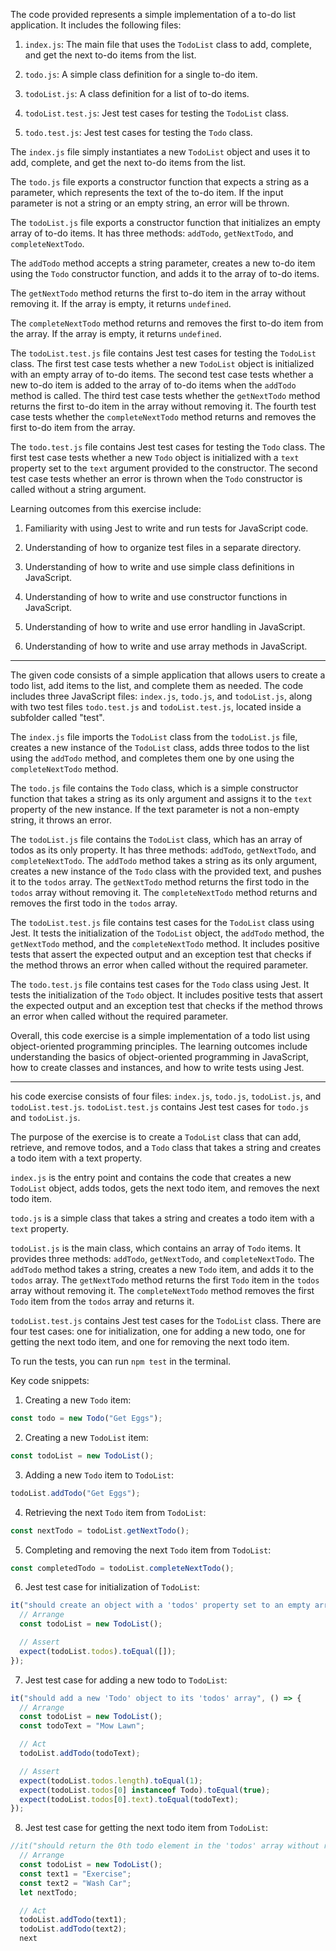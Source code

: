 The code provided represents a simple implementation of a to-do list application. It includes the following files:

1.  `index.js`: The main file that uses the `TodoList` class to add, complete, and get the next to-do items from the list.
    
2.  `todo.js`: A simple class definition for a single to-do item.
    
3.  `todoList.js`: A class definition for a list of to-do items.
    
4.  `todoList.test.js`: Jest test cases for testing the `TodoList` class.
    
5.  `todo.test.js`: Jest test cases for testing the `Todo` class.
    

The `index.js` file simply instantiates a new `TodoList` object and uses it to add, complete, and get the next to-do items from the list.

The `todo.js` file exports a constructor function that expects a string as a parameter, which represents the text of the to-do item. If the input parameter is not a string or an empty string, an error will be thrown.

The `todoList.js` file exports a constructor function that initializes an empty array of to-do items. It has three methods: `addTodo`, `getNextTodo`, and `completeNextTodo`.

The `addTodo` method accepts a string parameter, creates a new to-do item using the `Todo` constructor function, and adds it to the array of to-do items.

The `getNextTodo` method returns the first to-do item in the array without removing it. If the array is empty, it returns `undefined`.

The `completeNextTodo` method returns and removes the first to-do item from the array. If the array is empty, it returns `undefined`.

The `todoList.test.js` file contains Jest test cases for testing the `TodoList` class. The first test case tests whether a new `TodoList` object is initialized with an empty array of to-do items. The second test case tests whether a new to-do item is added to the array of to-do items when the `addTodo` method is called. The third test case tests whether the `getNextTodo` method returns the first to-do item in the array without removing it. The fourth test case tests whether the `completeNextTodo` method returns and removes the first to-do item from the array.

The `todo.test.js` file contains Jest test cases for testing the `Todo` class. The first test case tests whether a new `Todo` object is initialized with a `text` property set to the `text` argument provided to the constructor. The second test case tests whether an error is thrown when the `Todo` constructor is called without a string argument.

Learning outcomes from this exercise include:

1.  Familiarity with using Jest to write and run tests for JavaScript code.
    
2.  Understanding of how to organize test files in a separate directory.
    
3.  Understanding of how to write and use simple class definitions in JavaScript.
    
4.  Understanding of how to write and use constructor functions in JavaScript.
    
5.  Understanding of how to write and use error handling in JavaScript.
    
6.  Understanding of how to write and use array methods in JavaScript.

***
The given code consists of a simple application that allows users to create a todo list, add items to the list, and complete them as needed. The code includes three JavaScript files: `index.js`, `todo.js`, and `todoList.js`, along with two test files `todo.test.js` and `todoList.test.js`, located inside a subfolder called "test".

The `index.js` file imports the `TodoList` class from the `todoList.js` file, creates a new instance of the `TodoList` class, adds three todos to the list using the `addTodo` method, and completes them one by one using the `completeNextTodo` method.

The `todo.js` file contains the `Todo` class, which is a simple constructor function that takes a string as its only argument and assigns it to the `text` property of the new instance. If the text parameter is not a non-empty string, it throws an error.

The `todoList.js` file contains the `TodoList` class, which has an array of todos as its only property. It has three methods: `addTodo`, `getNextTodo`, and `completeNextTodo`. The `addTodo` method takes a string as its only argument, creates a new instance of the `Todo` class with the provided text, and pushes it to the `todos` array. The `getNextTodo` method returns the first todo in the `todos` array without removing it. The `completeNextTodo` method returns and removes the first todo in the `todos` array.

The `todoList.test.js` file contains test cases for the `TodoList` class using Jest. It tests the initialization of the `TodoList` object, the `addTodo` method, the `getNextTodo` method, and the `completeNextTodo` method. It includes positive tests that assert the expected output and an exception test that checks if the method throws an error when called without the required parameter.

The `todo.test.js` file contains test cases for the `Todo` class using Jest. It tests the initialization of the `Todo` object. It includes positive tests that assert the expected output and an exception test that checks if the method throws an error when called without the required parameter.

Overall, this code exercise is a simple implementation of a todo list using object-oriented programming principles. The learning outcomes include understanding the basics of object-oriented programming in JavaScript, how to create classes and instances, and how to write tests using Jest.
***
his code exercise consists of four files: `index.js`, `todo.js`, `todoList.js`, and `todoList.test.js`. `todoList.test.js` contains Jest test cases for `todo.js` and `todoList.js`.

The purpose of the exercise is to create a `TodoList` class that can add, retrieve, and remove todos, and a `Todo` class that takes a string and creates a todo item with a text property.

`index.js` is the entry point and contains the code that creates a new `TodoList` object, adds todos, gets the next todo item, and removes the next todo item.

`todo.js` is a simple class that takes a string and creates a todo item with a `text` property.

`todoList.js` is the main class, which contains an array of `Todo` items. It provides three methods: `addTodo`, `getNextTodo`, and `completeNextTodo`. The `addTodo` method takes a string, creates a new `Todo` item, and adds it to the `todos` array. The `getNextTodo` method returns the first `Todo` item in the `todos` array without removing it. The `completeNextTodo` method removes the first `Todo` item from the `todos` array and returns it.

`todoList.test.js` contains Jest test cases for the `TodoList` class. There are four test cases: one for initialization, one for adding a new todo, one for getting the next todo item, and one for removing the next todo item.

To run the tests, you can run `npm test` in the terminal.

Key code snippets:

1.  Creating a new `Todo` item:
```javascript
const todo = new Todo("Get Eggs");

```

2.  Creating a new `TodoList` item:

```javascript
const todoList = new TodoList();

```

3.  Adding a new `Todo` item to `TodoList`:

```javascript
todoList.addTodo("Get Eggs");

```

4.  Retrieving the next `Todo` item from `TodoList`:

```javascript
const nextTodo = todoList.getNextTodo();

```

5.  Completing and removing the next `Todo` item from `TodoList`:

```javascript
const completedTodo = todoList.completeNextTodo();

```

6.  Jest test case for initialization of `TodoList`:

```javascript
it("should create an object with a 'todos' property set to an empty array when called with the 'new' keyword", () => {
  // Arrange
  const todoList = new TodoList();

  // Assert
  expect(todoList.todos).toEqual([]);
});

```

7.  Jest test case for adding a new todo to `TodoList`:

```javascript
it("should add a new 'Todo' object to its 'todos' array", () => {
  // Arrange
  const todoList = new TodoList();
  const todoText = "Mow Lawn";

  // Act
  todoList.addTodo(todoText);

  // Assert
  expect(todoList.todos.length).toEqual(1);
  expect(todoList.todos[0] instanceof Todo).toEqual(true);
  expect(todoList.todos[0].text).toEqual(todoText);
});

```

8.  Jest test case for getting the next todo item from `TodoList`:

```javascript
//it("should return the 0th todo element in the 'todos' array without removing it", () => {
  // Arrange
  const todoList = new TodoList();
  const text1 = "Exercise";
  const text2 = "Wash Car";
  let nextTodo;

  // Act
  todoList.addTodo(text1);
  todoList.addTodo(text2);
  next

```
